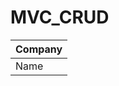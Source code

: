 # MVC_CRUD

| Company                               |
|---------------------------------------|
| Name | Creation Date |